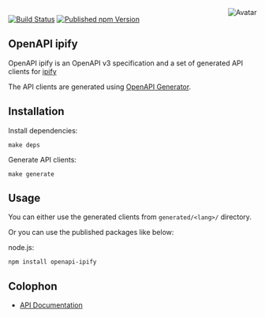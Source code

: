 <img align="right" src="https://raw.github.com/cliffano/openapi-ipify/master/avatar.jpg" alt="Avatar"/>

[![Build Status](https://img.shields.io/travis/cliffano/openapi-ipify.svg)](http://travis-ci.org/cliffano/openapi-ipify)
[![Published npm Version](https://img.shields.io/npm/v/openapi_ipify.svg)](http://www.npmjs.com/package/openapi_ipify)

OpenAPI ipify
-------------

OpenAPI ipify is an OpenAPI v3 specification and a set of generated API clients for [ipify](https://www.ipify.org/)

The API clients are generated using [OpenAPI Generator](https://openapi-generator.tech/).

Installation
------------

Install dependencies:

    make deps

Generate API clients:

    make generate

Usage
-----

You can either use the generated clients from `generated/<lang>/` directory.

Or you can use the published packages like below:

node.js:

    npm install openapi-ipify

Colophon
--------

* [API Documentation](http://cliffano.github.io/openapi-ipify/api/latest/)
